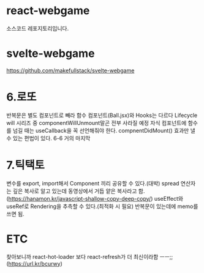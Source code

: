 # react-webgame

소스코드 레포지토리입니다.

# svelte-webgame

https://github.com/makefullstack/svelte-webgame

# 6.로또

반복문은 별도 컴포넌트로 빼라
함수 컴포넌트(Ball.jsx)와 Hooks는 다르다
Lifecycle will 시리즈 중 componentWillUnmount말곤 전부 사라질 예정
자식 컴포넌트에 함수를 넘길 때는 useCallback을 꼭 선언해줘야 한다.
compnentDidMount() 효과만 낼 수 있는 편법이 있다. 6-6 거의 마지막

# 7.틱택토

변수를 export, import해서 Component 끼리 공유할 수 있다.(대박)
spread 연산자는 깊은 복사로 알고 있는데 동영상에서 거듭 얕은 복사라고 함.(https://hanamon.kr/javascript-shallow-copy-deep-copy/)
useEffect와 useRef로 Rendering을 추측할 수 있다.(최적화 시 필요)
반복문이 있는데에 memo를 쓰면 됨.

# ETC

찾아보니까 react-hot-loader 보다 react-refresh가 더 최신이라함 ㅡㅡ;;(https://url.kr/bcurwy)
